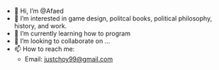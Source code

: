 - 👋 Hi, I’m @Afaed
- 👀 I’m interested in game design, politcal books, political philosophy, history, and work.
- 🌱 I’m currently learning how to program
- 💞️ I’m looking to collaborate on ...
- 📫 How to reach me:
  - Email: justchoy99@gmail.com

<!---
Afaed/Afaed is a ✨ special ✨ repository because its `README.md` (this file) appears on your GitHub profile.
You can click the Preview link to take a look at your changes.
--->
